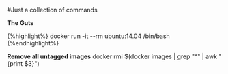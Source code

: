 #Just a collection of commands 


**The Guts**

{%highlight%}
docker run -it --rm ubuntu:14.04 /bin/bash
{%endhighlight%}


**Remove all untagged images**
docker rmi $(docker images | grep "^<none>" | awk "{print $3}")

